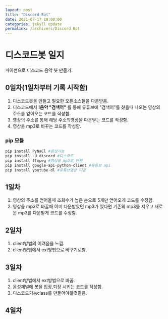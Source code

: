 ```yaml
---
layout: post
title: "Discord Bot"
date: 2021-07-17 18:00:00
categories: jekyll update
permalink: /archivers/Discord Bot
---
```


# 디스코드봇 일지
파이썬으로 디스코드 음악 봇 만들기.

## 0일차(1일차부터 기록 시작함)
1. 디스코드봇을 만들고 필요한 오픈소스들을 다운받음.
2. 디스코드에서 **!음악 "검색어"** 를 통해 유튜브에 "검색어"를 쳤을때 나오는 영상의 주소를 얻어오는 코드를 작성함.
3. 영상의 주소를 통해 해당 주소의영상을 다운받는 코드를 작성함.
4. 영상을 mp3로 바꾸는 코드를 작성함.

### pip 모듈
```python
pip install PyNaCl #음성기능
pip install -U discord #디스코드
pip install ffmpeg #영상을 mp3로 변환
pip install google-api-python-client #유튜브 api
pip install youtube-dl #유튜브영상 다운
```

## 1일차
1. 영상의 주소를 얻어올때 조회수가 높은 순으로 5개만 얻어오게 코드를 수정함.
2. 영상을 mp3로 바꿀때 이미 다운받았던 mp3가 있다면 기존의 mp3를 지우고 새로운 mp3를 다운받게 코드를 수정함.

## 2일차
1. client방법의 어려움을 느낌.
2. client방법에서 ext방법으로 바꾸기로함.

## 3일차
1. client방법에서 ext방법으로 바꿈.
2. 음성채널에 봇을 입장,퇴장 시키는 코드를 작성함.
3. 디스코드기능class를 만들어야할것같음.

## 4일차
